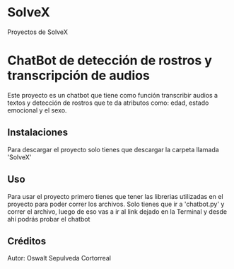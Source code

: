 # SolveX
Proyectos de SolveX

# ChatBot de detección de rostros y transcripción de audios
Este proyecto es un chatbot que tiene como función transcribir audios a textos y detección de rostros que te da atributos como: edad, estado emocional y el sexo.

## Instalaciones

Para descargar el proyecto solo tienes que descargar la carpeta llamada 'SolveX'

## Uso

Para usar el proyecto primero tienes que tener las librerias utilizadas en el proyecto para poder correr los archivos.
Solo tienes que ir a 'chatbot.py' y correr el archivo, luego de eso vas a ir al link dejado en la Terminal y desde ahí podrás probar el chatbot

## Créditos

Autor: Oswalt Sepulveda Cortorreal
